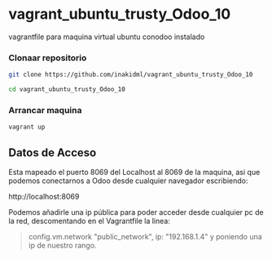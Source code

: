 # vagrant_ubuntu_trusty_Odoo_10
vagrantfile para maquina virtual ubuntu conodoo instalado

### Clonaar repositorio
```bash
git clone https://github.com/inakidml/vagrant_ubuntu_trusty_Odoo_10
```
```bash
cd vagrant_ubuntu_trusty_Odoo_10
```
### Arrancar maquina
```bash
vagrant up
```
## Datos de Acceso
Esta mapeado el puerto 8069 del Localhost al 8069 de la maquina, asi que podemos conectarnos a Odoo desde cualquier navegador escribiendo:

http://localhost:8069

Podemos añadirle una ip pública para poder acceder desde cualquier pc de la red, descomentando en el Vagrantfile la linea:
>config.vm.network "public_network", ip: "192.168.1.4"
y poniendo una ip de nuestro rango.


